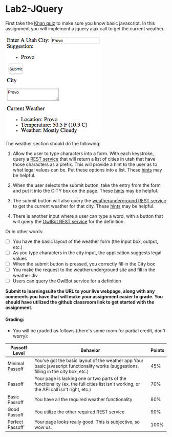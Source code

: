 # Lab2-JQuery
First take the <a href="https://www.khanacademy.org/computing/computer-programming/html-css-js/html-css-js-intro/e/quiz--javascript-recap">Khan quiz</a> to make sure you know basic javascript. In this assignment you will implement a jquery ajax call to get the current weather. 

![Example of Weather Page](Screen%20Shot%202015-02-20%20at%202.05.21%20PM.png)

The weather section should do the following:

1) Allow the user to type characters into a form. With each keystroke, query a <a href="http://bioresearch.byu.edu/cs260/jquery/getcity.cgi?q=Pr">REST service</a> that will return a list of cities in utah that have those characters as a prefix. This will provide a hint to the user as to what legal values can be. Put these options into a list. These [hints](https://github.com/BYUCS260/Lab2-JQuery/wiki/Getting-Suggestions-to-Work) may be helpful.

2) When the user selects the submit button, take the entry from the form and put it into the CITY box on the page. These [hints](https://github.com/BYUCS260/Lab2-JQuery/wiki/Getting-Submit-to-Work) may be helpful.

3) The submit button will also query the <a href="http://www.wunderground.com/weather/api/d/docs">weatherunderground REST service</a> to get the current weather for that city. These [hints](https://github.com/BYUCS260/Lab2-JQuery/wiki/Connecting-to-WeatherUnderground) may be helpful.

4) There is another input where a user can type a word, with a button that will query the [OwlBot REST service](https://owlbot.info/api/v1/dictionary/example) for the definition.

Or in other words:

- [ ] You have the basic layout of the weather form (the input box, output, etc.)
- [ ] As you type characters in the city input, the application suggests legal values
- [ ] When the submit button is pressed, you correctly fill in the City box
- [ ] You make the request to the weatherunderground site and fill in the weather div
- [ ] Users can query the OwlBot service for a definition

**Submit to learningsuite the URL to your live webpage, along with any comments you have that will make your assignment easier to grade. You should have utilized the github classroom link to get started with the assignment.**

#### Grading:


- You will be graded as follows (there's some room for partial credit, don't worry):


Passoff Level | Behavior | Points
--- | --- | ---
Minimal Passoff | You've got the basic layout of the weather app Your basic javascript functionality works (suggestions, filling in the city box, etc.) | 45%
Passoff | Your page is lacking one or two parts of the functionality (ex. the full cities list isn't working, or the API call isn't right, etc.) |	70%
Basic Passoff | You have all the required weather functionality | 80%
Good Passoff | You utilize the other required REST service | 90%
Perfect Passoff | Your page looks really good. This is subjective, so wow us. | 100%

